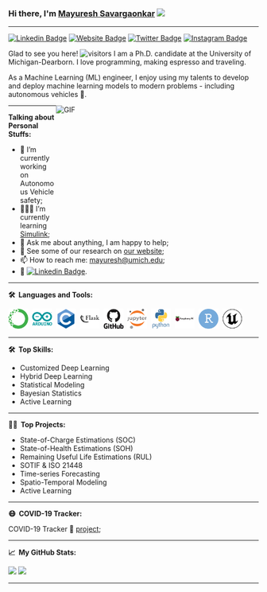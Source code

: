 ### Hi there, I'm <a href="https://scholar.google.com/citations?user=vwMP9CcAAAAJ&hl=en" target="_blank">Mayuresh Savargaonkar</a> <img src="https://media.giphy.com/media/hvRJCLFzcasrR4ia7z/giphy.gif" width="25px">

---
[![Linkedin Badge](https://img.shields.io/badge/-LinkedIn-0e76a8?style=flat-square&logo=Linkedin&logoColor=white)](https://linkedin.com/in/mayuresh-savargaonkar)
[![Website Badge](https://img.shields.io/badge/Website-3b5998?style=flat-square&logo=google-chrome&logoColor=white)](https://irda.club)
[![Twitter Badge](https://img.shields.io/badge/-Twitter-00acee?style=flat-square&logo=Twitter&logoColor=white)](https://twitter.com/mayuresh1016)
[![Instagram Badge](https://img.shields.io/badge/-Instagram-e4405f?style=flat-square&logo=Instagram&logoColor=white)](https://instagram.com/mayursava/)

Glad to see you here! ![visitors](https://visitor-badge.glitch.me/badge?page_id=mayuresh-savargaonkar.mayuresh-savargaonkar)
I am a Ph.D. candidate at the University of Michigan-Dearborn. I love programming, making espresso and traveling.

As a Machine Learning (ML) engineer, I enjoy using my talents to develop and deploy machine learning models to modern problems - including autonomous vehicles 🚗. 


<img align="right" alt="GIF" src="https://github.com/Gapur/Gapur/blob/master/coding.gif?raw=true" width="408" height="258" />

---
**Talking about Personal Stuffs:**
- 🚗 I’m currently working on Autonomous Vehicle safety;
- 👨🏽‍💻 I’m currently learning [Simulink](https://www.mathworks.com/help/mpc/ug/highway-lane-change.html);
- 💬 Ask me about anything, I am happy to help;
- 📝 See some of our research on [our website](https:irda.club);
- 📫 How to reach me: mayuresh@umich.edu;
- 📝 [![Linkedin Badge](https://img.shields.io/badge/-LinkedIn-0e76a8?style=flat-square&logo=Linkedin&logoColor=white)](https://linkedin.com/in/mayuresh-savargaonkar).

---
**🛠 &nbsp;Languages and Tools:**
<p>
<img src="https://github.com/devicons/devicon/blob/master/icons/anaconda/anaconda-original.svg" title="Anaconda" alt="Anaconda" width="40" height="40"/>&nbsp;
<img src="https://github.com/devicons/devicon/blob/master/icons/arduino/arduino-original-wordmark.svg" title="Arduino" alt="Arduino" width="40" height="40"/>&nbsp;
<img src="https://github.com/devicons/devicon/blob/master/icons/c/c-original.svg" title="C" alt="C" width="40" height="40"/>&nbsp;
<img src="https://github.com/devicons/devicon/blob/master/icons/flask/flask-original-wordmark.svg" title="Flask" alt="Flask" width="40" height="40"/>&nbsp;
<img src="https://github.com/devicons/devicon/blob/master/icons/github/github-original-wordmark.svg" title="GitHub" alt="GitHub" width="40" height="40"/>&nbsp;
<img src="https://github.com/devicons/devicon/blob/master/icons/jupyter/jupyter-original-wordmark.svg" title="Jupyter" alt="Jupyter" width="40" height="40"/>&nbsp;
<img src="https://github.com/devicons/devicon/blob/master/icons/python/python-original-wordmark.svg" title="Python" alt="Python" width="40" height="40"/>&nbsp;
<img src="https://github.com/devicons/devicon/blob/master/icons/raspberrypi/raspberrypi-original-wordmark.svg" title="RaspberryPi" alt="RaspberryPi" width="40" height="40"/>&nbsp;
<img src="https://github.com/devicons/devicon/blob/master/icons/rstudio/rstudio-original.svg" title="R" alt="R" width="40" height="40"/>&nbsp;
<img src="https://github.com/devicons/devicon/blob/master/icons/unrealengine/unrealengine-original.svg" title="UE" alt="UE" width="40" height="40"/>&nbsp;
</p>

---
**🛠 &nbsp;Top Skills:**
- Customized Deep Learning
- Hybrid Deep Learning
- Statistical Modeling
- Bayesian Statistics
- Active Learning

---
**✍🏼 &nbsp;Top Projects:**
- State-of-Charge Estimations (SOC)
- State-of-Health Estimations (SOH)
- Remaining Useful Life Estimations (RUL)
- SOTIF & ISO 21448
- Time-series Forecasting
- Spatio-Temporal Modeling 
- Active Learning

---
**😷 &nbsp;COVID-19 Tracker:**

COVID-19 Tracker 💉 [project](https://irda.club/covid19/);

---
**📈 &nbsp;My GitHub Stats:**
<p>
<img height="180em" src="https://github-readme-stats.vercel.app/api?username=mayuresh-savargaonkar&show_icons=true&hide_border=true&&count_private=true&include_all_commits=true" />

<img height="180em" src="https://github-readme-stats.vercel.app/api/top-langs/?username=mayuresh-savargaonkar&show_icons=true&hide_border=true&layout=compact&langs_count=8"/>
</p>

---
